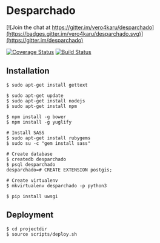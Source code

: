 # Desparchado

[![Join the chat at https://gitter.im/vero4karu/desparchado](https://badges.gitter.im/vero4karu/desparchado.svg)](https://gitter.im/desparchado)

[![Coverage Status](https://coveralls.io/repos/vero4karu/desparchado/badge.svg?branch=master&service=github)](https://coveralls.io/github/vero4karu/desparchado?branch=master)
[![Build Status](https://travis-ci.org/vero4karu/desparchado.svg?branch=master)](https://travis-ci.org/vero4karu/desparchado)

## Installation

    $ sudo apt-get install gettext

    $ sudo apt-get update
    $ sudo apt-get install nodejs
    $ sudo apt-get install npm

    $ npm install -g bower
    $ npm install -g yuglify

    # Install SASS
    $ sudo apt-get install rubygems
    $ sudo su -c "gem install sass"

    # Create database
    $ createdb desparchado
    $ psql desparchado
    desparchado=# CREATE EXTENSION postgis;

    # Create virtualenv
    $ mkvirtualenv desparchado -p python3

    $ pip install uwsgi

## Deployment

    $ cd projectdir
    $ source scripts/deploy.sh

